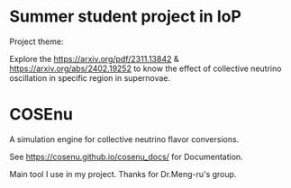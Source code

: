 # Summer student project in IoP

Project theme:

Explore the https://arxiv.org/pdf/2311.13842 & https://arxiv.org/abs/2402.19252 
to know the effect of collective neutrino oscillation in specific region in supernovae.



# COSEnu
A simulation engine for collective neutrino flavor conversions.

See https://cosenu.github.io/cosenu_docs/ for Documentation.

Main tool I use in my project. Thanks for Dr.Meng-ru's group.
